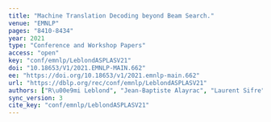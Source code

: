 ```yaml
---
title: "Machine Translation Decoding beyond Beam Search."
venue: "EMNLP"
pages: "8410-8434"
year: 2021
type: "Conference and Workshop Papers"
access: "open"
key: "conf/emnlp/LeblondASPLASV21"
doi: "10.18653/V1/2021.EMNLP-MAIN.662"
ee: "https://doi.org/10.18653/v1/2021.emnlp-main.662"
url: "https://dblp.org/rec/conf/emnlp/LeblondASPLASV21"
authors: ["R\u00e9mi Leblond", "Jean-Baptiste Alayrac", "Laurent Sifre", "Miruna Pislar", "Jean-Baptiste Lespiau", "Ioannis Antonoglou", "Karen Simonyan", "Oriol Vinyals"]
sync_version: 3
cite_key: "conf/emnlp/LeblondASPLASV21"
---
```

